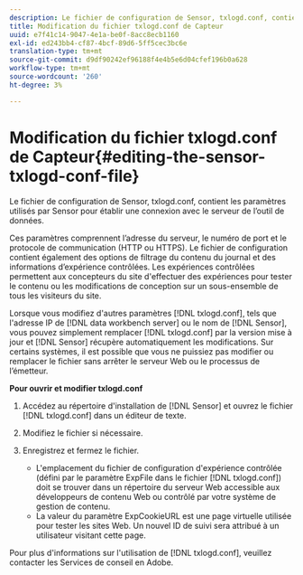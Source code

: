 ```yaml
---
description: Le fichier de configuration de Sensor, txlogd.conf, contient les paramètres utilisés par Sensor pour établir une connexion avec le serveur de l’outil de données.
title: Modification du fichier txlogd.conf de Capteur
uuid: e7f41c14-9047-4e1a-be0f-8acc8ecb1160
exl-id: ed243bb4-cf87-4bcf-89d6-5ff5cec3bc6e
translation-type: tm+mt
source-git-commit: d9df90242ef96188f4e4b5e6d04cfef196b0a628
workflow-type: tm+mt
source-wordcount: '260'
ht-degree: 3%

---
```


# Modification du fichier txlogd.conf de Capteur{#editing-the-sensor-txlogd-conf-file}

Le fichier de configuration de Sensor, txlogd.conf, contient les paramètres utilisés par Sensor pour établir une connexion avec le serveur de l’outil de données.

Ces paramètres comprennent l’adresse du serveur, le numéro de port et le protocole de communication (HTTP ou HTTPS). Le fichier de configuration contient également des options de filtrage du contenu du journal et des informations d’expérience contrôlées. Les expériences contrôlées permettent aux concepteurs du site d&#39;effectuer des expériences pour tester le contenu ou les modifications de conception sur un sous-ensemble de tous les visiteurs du site.

Lorsque vous modifiez d&#39;autres paramètres [!DNL txlogd.conf], tels que l&#39;adresse IP de [!DNL data workbench server] ou le nom de [!DNL Sensor], vous pouvez simplement remplacer [!DNL txlogd.conf] par la version mise à jour et [!DNL Sensor] récupère automatiquement les modifications. Sur certains systèmes, il est possible que vous ne puissiez pas modifier ou remplacer le fichier sans arrêter le serveur Web ou le processus de l’émetteur.

**Pour ouvrir et modifier txlogd.conf**

1. Accédez au répertoire d&#39;installation de [!DNL Sensor] et ouvrez le fichier [!DNL txlogd.conf] dans un éditeur de texte.
1. Modifiez le fichier si nécessaire.
1. Enregistrez et fermez le fichier.

   * L&#39;emplacement du fichier de configuration d&#39;expérience contrôlée (défini par le paramètre ExpFile dans le fichier [!DNL txlogd.conf]) doit se trouver dans un répertoire du serveur Web accessible aux développeurs de contenu Web ou contrôlé par votre système de gestion de contenu.
   * La valeur du paramètre ExpCookieURL est une page virtuelle utilisée pour tester les sites Web. Un nouvel ID de suivi sera attribué à un utilisateur visitant cette page.

Pour plus d&#39;informations sur l&#39;utilisation de [!DNL txlogd.conf], veuillez contacter les Services de conseil en Adobe.
